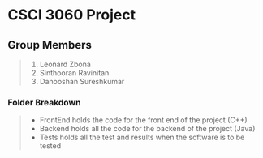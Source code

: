# CSCI 3060 Project #

## Group Members ##
> 1. Leonard Zbona
> 2. Sinthooran Ravinitan
> 3. Danooshan Sureshkumar

### Folder Breakdown ###
> * FrontEnd holds the code for the front end of the project (C++)
> * Backend holds all the code for the backend of the project (Java)
> * Tests holds all the test and results when the software is to be tested



